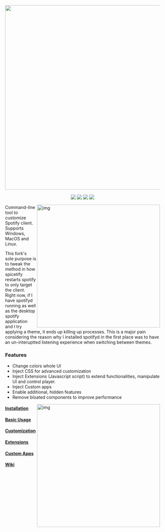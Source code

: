 <h3 align="center"><img src="https://i.imgur.com/iwcLITQ.png" width="600px"></h3>
<p align="center">
  <a href="https://goreportcard.com/report/github.com/khanhas/spicetify-cli"><img src="https://goreportcard.com/badge/github.com/khanhas/spicetify-cli"></a>
  <a href="https://github.com/khanhas/spicetify-cli/releases/latest"><img src="https://img.shields.io/github/release/khanhas/spicetify-cli/all.svg?colorB=97CA00?label=version"></a>
  <a href="https://github.com/khanhas/spicetify-cli/releases"><img src="https://img.shields.io/github/downloads/khanhas/spicetify-cli/total.svg?colorB=97CA00"></a>
  <a href="https://spectrum.chat/spicetify"><img src="https://withspectrum.github.io/badge/badge.svg"></a>
</p>

<img src="https://i.imgur.com/7eiKd1k.png" alt="img" align="right" width="400px">  
Command-line tool to customize Spotify client.
Supports Windows, MacOS and Linux.

This fork's sole purpose is to tweak the method in how spicetify restarts spotify to only target the client.
Right now, if I have spotifyd running as well as the desktop spotify application and I try applying a theme, it ends up killing up processes.
This is a major pain considering the reason why I installed spotifyd in the first place was to have an un-interuptted listening experience when switching between themes.

### Features
- Change colors whole UI
- Inject CSS for advanced customization
- Inject Extensions (Javascript script) to extend functionalities, manipulate UI and control player.
- Inject Custom apps
- Enable additional, hidden features
- Remove bloated components to improve performance
<img src="https://i.imgur.com/eLfNSqp.png" alt="img" align="right" width="400px">

#### [Installation](https://github.com/khanhas/spicetify-cli/wiki/Installation)
#### [Basic Usage](https://github.com/khanhas/spicetify-cli/wiki/Basic-Usage)
#### [Customization](https://github.com/khanhas/spicetify-cli/wiki/Customization)
#### [Extensions](https://github.com/khanhas/spicetify-cli/wiki/Extensions)
#### [Custom Apps](https://github.com/khanhas/spicetify-cli/wiki/Custom-Apps)
#### [Wiki](https://github.com/khanhas/spicetify-cli/wiki)
